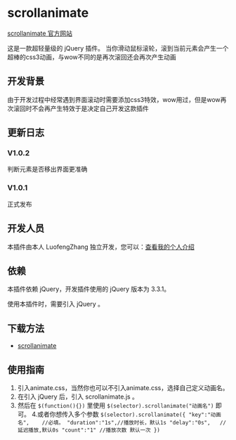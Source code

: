 ﻿# scrollanimate 
 
[scrollanimate 官方网站](http://zhchina.top/sa)

这是一款超轻量级的 jQuery 插件。 当你滑动鼠标滚轮，滚到当前元素会产生一个超棒的css3动画，与wow不同的是再次滚回还会再次产生动画

## 开发背景

由于开发过程中经常遇到界面滚动时需要添加css3特效，wow用过，但是wow再次滚回时不会再产生特效于是决定自己开发这款插件

## 更新日志

### V1.0.2
判断元素是否移出界面更准确

### V1.0.1 
正式发布

## 开发人员

本插件由本人 LuofengZhang 独立开发，您可以：[查看我的个人介绍](http://zhchina.top)

## 依赖

本插件依赖 jQuery，开发插件使用的 jQuery 版本为 3.3.1。

使用本插件时，需要引入 jQuery 。

## 下载方法

- [scrollanimate](https://github.com/luofengzhang/scrollanimate) 

## 使用指南
1. 引入animate.css，当然你也可以不引入animate.css，选择自己定义动画名。
2. 在引入 jQuery 后，引入 scrollanimate.js 。
3. 然后在 `$(function(){})` 里使用 `$(selector).scrollanimate("动画名")` 即可。
4.或者你想传入多个参数
`$(selector).scrollanimate({
	"key":"动画名",	//必填。
	"duration":"1s",//播放时长，默认1s
	"delay":"0s",	//延迟播放,默认0s
	"count":"1"	//播放次数 默认一次
})`


